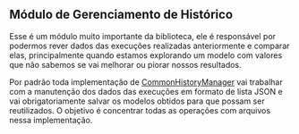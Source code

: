## Módulo de Gerenciamento de Histórico

Esse é um módulo muito importante da biblioteca, ele é responsável por podermos rever dados das
execuções realizadas anteriormente e comparar elas, principalmente quando estamos explorando
um modelo com valores que não sabemos se vai melhorar ou piorar nossos resultados.

Por padrão toda implementação de [CommonHistoryManager](https://github.com/nikolasluiz123/MLModelTuner/blob/master/wrappers/common/history_manager/common_history_manager.py#L10) vai trabalhar com a manutenção dos dados
das execuções em formato de lista JSON e vai obrigatoriamente salvar os modelos obtidos para que
possam ser reutilizados. O objetivo é concentrar todas as operações com arquivos nessa implementação.
